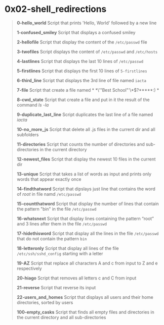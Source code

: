 # 0x02-shell_redirections

>
> **0-hello_world** Script that prints 'Hello, World' followed by a new line
>
> **1-confused_smiley** Script that displays a confused smiley
>
> **2-hellofile** Script that display the content of the `/etc/passwd` file
>
> **3-twofiles** Script displays the content of `/etc/passwd` and `/etc/hosts`
>
> **4-lastlines** Script that displays the last 10 lines of `/etc/passwd`
>
> **5-firstlines** Script that displays the first 10 lines of `5-firstlines`
> 
> **6-third_line** Script that displays the 3rd line of file named `iacta`
>
> **7-file** Script that create a file named * \*\\'"Best School"\'\\*$\?\*\*\*\*\*:) *
>
> **8-cwd_state** Script that create a file and put in it the result of the command *ls -la*
>
> **9-duplicate_last_line** Script duplicates the last line of a file named *iacta*
>
> **10-no_more_js** Script that delete all .js files in the current dir and all subfolders
>
> **11-directories** Script that counts the number of directories and sub-directories in the current directory
>
> **12-newest_files** Script that display the newest 10 files in the current dir
>
> **13-unique** Script that takes a list of words as input and prints only words that appear exactly once
>
> **14-findthatword** Script that dipslays just line that contains the word of *root* in file namd `/etc/passwd`
>
> **15-countthatword** Script that display the number of lines that contain the pattern "bin" in the file `/etc/passwd`
>
> **16-whatsnext** Script that display lines containing the pattern “root” and 3 lines after them in the file `/etc/passwd`
>
> **17-hidethisword** Script that display all the lines in the file `/etc/passwd` that do not contain the pattern `bin`
>
> **18-letteronly** Script that display all lines of the file `/etc/ssh/sshd_config` starting with a letter
>
> **19-AZ** Script that replace all characters A and c from input to Z and e respectively
>
> **20-hiago** Script that removes all letters c and C from input
>
> **21-reverse** Script that reverse its input
>
> **22-users_and_homes** Script that displays all users and their home directories, sorted by users
>
> **100-empty_casks** Script that  finds all empty files and directories in the current directory and all sub-directories
>
>
